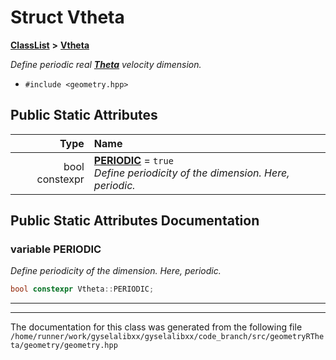 

# Struct Vtheta



[**ClassList**](annotated.md) **>** [**Vtheta**](structVtheta.md)



_Define periodic real_ [_**Theta**_](structTheta.md) _velocity dimension._

* `#include <geometry.hpp>`























## Public Static Attributes

| Type | Name |
| ---: | :--- |
|  bool constexpr | [**PERIODIC**](#variable-periodic)   = `true`<br>_Define periodicity of the dimension. Here, periodic._  |










































## Public Static Attributes Documentation




### variable PERIODIC 

_Define periodicity of the dimension. Here, periodic._ 
```C++
bool constexpr Vtheta::PERIODIC;
```




<hr>

------------------------------
The documentation for this class was generated from the following file `/home/runner/work/gyselalibxx/gyselalibxx/code_branch/src/geometryRTheta/geometry/geometry.hpp`

